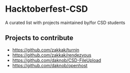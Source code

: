 # Hacktoberfest-CSD
A curated list with projects maintained by/for CSD students 

## Projects to contribute
* https://github.com/zakkak/turnin
* https://github.com/zakkak/rendezvous
* https://github.com/daknob/CSD-FileUpload
* https://github.com/daknob/openhost
